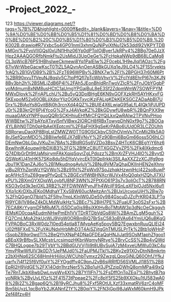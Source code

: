 # -Project_2022_-
123
https://viewer.diagrams.net/?tags=%7B%7D&highlight=0000ff&edit=_blank&layers=1&nav=1&title=%D0%9A%D0%BE%D0%BB%D0%B5%D1%81%D0%BD%D0%B8%D0%BA%D0%BE%D0%B2%20C%D0%B5%D1%80%D0%B3%D0%B5%D0%B9.%20K002B.drawio#R7Vxbc5s4GP01nml3xhmQuNiPviXtNu12k53ddl92VKPYTDBkMGni%2FvoVIIGQsI0xUNl1Hhz06Yp0dPTpIOjByer1JkRPy4%2BBg70e0JzXHpz2AAAQGORfbNmkFtu2UsMidJ3UpOeGe%2FcHpkaNWp9dB68LCaMg8CL3qWicB76P51HBhsIweCkmewi8Yq1PaIElw%2F0cebL1H9eJlql1AOzc%2Fg67iyWrWbeGacwKscT0TtZL5AQvnAnOenASBkGUXq1eJ9iLO4%2F1S5rvekts1rAQ%2B1GVDB9%2B%2FzT696WPBv%2BNX7w%2FI%2BPGH37r60M6Pt%2BR90xvuTfVeuNJ8qslv5C7tpPfQfI7pTcWbVhvrV%2FclYd8EhrPl67n3KJN8By3bh2h%2BSMLjZdB6P4I%2FAh5JEonBhIdRnTwoVZIcR%2FnJObYGgbPvoMdmumBxNM8usHCtC1aUmgYPGajBuL8eE3Sf2ZdpmWmW7SOWFPYMMWxDlovk%2FriAPLchU%2Bu5yQ3DolBHgE6KN9xGOFXzkRH5AYHKxyFG5KExpoM52x60OBLjjXdorYljzOGKkTxvciKziFALigKDkKEKSGCZADaAbBI7UDrx%2BjAoYs8GvitB8j0h3rcnXd44QZ%2BUlE4X6LwjaG95aLfL4IQk1jPJUPDJ0r%2B3krQY6Pj4YcoG%2FxJ4AVkpKZ%2BkGDywfU8wbR%2BQnPXX9wmuaaGAKsYNPFguoQQRrSCKHhiuEHfMrCFQYQiLkxQwRAlw2TPVNyPHooWWBEtw%2FbAYpXTxyj5nfVIBwx2IORCH8fRBxTowypDhN0xf9g7%2BOOa4YL8jhN0TDh0pHbAeIXEptcml%2F6aFHX9gSeKrPABo6UUdOR3LCZOUhhSBRorwuDaoXP8BlgLstZMWZW0TTG9OSjCkbvC50hOVmVs7iCnMii2Rk5A08rJSefQonMDO%2BBIiwfe6EJX7dBVNvY%2Fz90Bmi6BpGm66oss5O6hLClDEmNwObLGpJVKuZm7BAs%2BldRG5s6VZDo3BsvZ4HTcK6CBEgYjY6hz6BxwlhnlK4ouqwjHbDXjB3%2FG%2BfKzC8U1TXGGZVyZP5%2Fk4IXkdmc6Q74DlbGrDt9tUaMsjrymFAkXqjqSqvrZgLPdozz%2BmXrZFVHJ4lO%2BvytDQSWpKU41nHK57SKp8du5hDYqVvjrcEkT0lQpllrkki3SlLAaXXZ2zXCJIfg9pgJbu11K1DanZAJ6o%2B1MkudnogAvIuV%2BNu9VM7aQhajDKIlnHEN2eXhnvyjBu2RYhZpnWzYQVWo%2Bz91hI%2FpWx97SoJzhqkHzwnlHcl422so8uwPacAfjHc5YuZ69gwgPfyQoE%2BGEcVfWtBHNXcrWJVx4foQ0qIxHZQhJl7XUxPU%2BXmGYXOjqWLoybfU8NF3WN%2FPtXjO61P3s7v3oliOcT%2B788RNKSO3v0d3k3eiOXL3RB2%2FFDWNWPynJFh4WcjlF9SnLqXFbjOJd5Nxl6ufIXXp1cKrDXbJEKo0MdhaYTXvSBW60ucMeitzAn%2BUxUrcvoxUjH%2Bw7o%2FhQGgnO7lbId%2F5Ihy7mpLKInIW0JDe50y984GscuDJZcPrKR043LPTqRl9YC8j1V86eZ4kDLMdWulkHz%2BEc7%2BjH7PE%2FuaUF3o0S2sFxr%2B7ECA8KrYygmDFMRuM7LjS5DCq0js9BsjXKtHvBoTMtAW3p3dNcOeCkggyhIEMsKO0cqaAEudmNHwPmEh1VVTDrRTDbVdGs8Wi%2BAmZLgM5guh%2FQ7CmLMoA2hkUcWiJ9VgW0ORBmBjQ7BrSsC583oBVAs64YmiUQ6uBKgGFVPAOBoC3RxW0dz7I0ed54ptla8TjMypAeKg5poy5BQ7EgwxbnRuuQLlEj24U02ff8FXxE%2FuYAUNdxHrbMhD3T4AiSZjitgGhTMUSLPrTk%2Btb1oWHnPrSspbZ89qr0wdTl%2BeQYhXNaP4DNaGFDEaQqHNJiJat9SOsM1aphZfgoo1aBEqX9rBfbvSLXMcstrLrcsimqzHKbnWqmyNRtye%2BrvCcSS%2Bp4vQWdC7BHQLogpe7b29TVbY%2BBdGUVVj1Ii9t8UBvSujA7zM4xveUMWu03kC4uYmvPRwWfUIV3k0D7r1JePMJd0%2FaUPMJTkl%2BKy2e91XOvDtnN8mkrtnz2bXHNq62SC68HmHrHiiIoUWCUhbTymxz29ZwzgLQpsGjNLQ60OhfJYfkJuarfy7i4f125f6Vf0ujY%2FYOgdffv4C9pnJ2vB6sjRRlfD56SVMLJI1851%2B8EpRI2H9VdGE%2FX14Odn1hrzNer5%2Bq1uH3JPtZzipDWhQ8omMPa4l9xQTe7RnTJkbX8wbDwLnvpWy4Xl%2B7Yl1IFh7%2FsDffOnTpZEq7%2BhvtB7tqvoNRlk%2ByUvLfOz%2F41573tPpeae2%2Fc8pY5fS25b9XXOku1tU583wA08%2Bj2Z%2Bgap6Q%2B19yRCJhu8%2Fxf5ROtULXzf33xmatRV6zrC4oMFBm5bUyzL1qcBqYb2JKANnfZ1Y%2B0qiY%2FN3jGpi98JaWxM60kmH9JPk2ef48fzv4H
